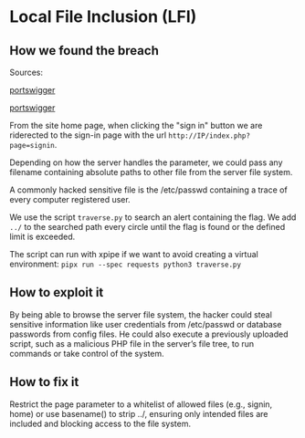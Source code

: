 # Local File Inclusion (LFI)

## How we found the breach

Sources:

[portswigger](https://portswigger.net/web-security/file-path-traversal)

[portswigger](https://owasp.org/www-community/attacks/Path_Traversal)


From the site home page, when clicking the "sign in" button we are riderected to the sign-in page with the url `http://IP/index.php?page=signin`.

Depending on how the server handles the parameter, we could pass any filename containing absolute paths to other file from the server file system.

A commonly hacked sensitive file is the /etc/passwd containing a trace of every computer registered user.

We use the script `traverse.py` to search an alert containing the flag. We add `../` to the searched path every circle until the flag is found or the defined limit is exceeded.

The script can run with xpipe if we want to avoid creating a virtual environment: `pipx run --spec requests python3 traverse.py`


## How to exploit it

By being able to browse the server file system, the hacker could steal sensitive information like user credentials from /etc/passwd or database passwords from config files. He could also execute a previously uploaded script, such as a malicious PHP file in the server’s file tree, to run commands or take control of the system.

## How to fix it

Restrict the page parameter to a whitelist of allowed files (e.g., signin, home) or use basename() to strip ../, ensuring only intended files are included and blocking access to the file system.